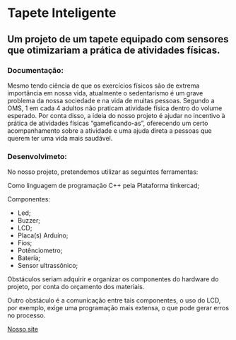 # Tapete Inteligente

## Um projeto de um tapete equipado com sensores que otimizariam a prática de atividades físicas.

### Documentação:
Mesmo tendo ciência de que os exercícios físicos são de extrema importância em nossa vida, atualmente o sedentarismo é um grave problema da nossa sociedade e na vida de muitas pessoas. Segundo a OMS, 1 em cada 4 adultos não praticam atividade física dentro do volume esperado. Por conta disso, a ideia do nosso projeto é ajudar no incentivo à prática de atividades físicas “gameficando-as”, oferecendo um certo acompanhamento sobre a atividade e uma ajuda direta a pessoas que querem ter uma vida mais saudável.


### Desenvolvimeto:

No nosso projeto, pretendemos utilizar as seguintes ferramentas: 

Como linguagem de programação C++ pela Plataforma tinkercad; 

Componentes: 
+ Led; 
+ Buzzer; 
+ LCD; 
+ Placa(s) Arduíno; 
+ Fios; 
+ Potênciometro; 
+ Bateria; 
+ Sensor ultrassônico; 

Obstáculos seriam adquirir e organizar os componentes do hardware do projeto, por conta do orçamento dos materiais. 

Outro obstáculo é a comunicação entre tais componentes, o uso do LCD, por exemplo, exige uma programação mais extensa, o que pode gerar erros no processo.

[Nosso site](https://danttunes.github.io/Tapete_inteligente/)

